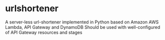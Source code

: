 # urlshortener
A server-less url-shortener implemented in Python based on Amazon AWS Lambda, API Gateway and DynamoDB
Should be used with well-configured of API Gateway resources and stages
